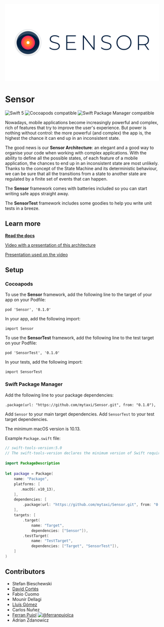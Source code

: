 ![Sensor](Docs/images/Sensor.png)

# Sensor
![Swift 5](https://img.shields.io/badge/Swift-5-orange.svg)
![Cocoapods compatible](https://img.shields.io/cocoapods/v/Sensor.svg)
![Swift Package Manager compatible](https://img.shields.io/badge/Swift%20Package%20Manager-compatible-brightgreen.svg)

Nowadays, mobile applications become increasingly powerful and complex, rich of features that try to improve the user's experience. But power is nothing without control: the more powerful (and complex) the app is, the highest the chance it can end up in an inconsistent state.

The good news is our **Sensor Architecture**: an elegant and a good way to organise your code when working with complex applications.
With the ability to define all the possible states, of each feature of a mobile application, the chances to end up in an inconsistent state are most unlikely. Thanks to the concept of the State Machine and its deterministic behaviour, we can be sure that all the transitions from a state to another state are regulated by a finite set of events that can happen.

The **Sensor** framework comes with batteries included so you can start writing safe apps straight away.

The **SensorTest** framework includes some goodies to help you write unit tests in a breeze.

## Learn more
**[Read the docs](Docs/sensor.md)**

[Video with a presentation of this architecture](https://www.youtube.com/watch?v=Dp2LQo2DOcg&t=15s)

[Presentation used on the video](https://github.com/mytaxi/LoginRxReduxDemo/blob/master/CodingTestableAppsOnSteroids.pdf)

## Setup
### Cocoapods
To use the **Sensor** framework, add the following line to the target of your app on your Podfile:

`pod 'Sensor', '0.1.0'`

In your app, add the following import:

`import Sensor`

To use the **SensorTest** framework, add the following line to the test target on your Podfile:

`pod 'SensorTest', '0.1.0'`

In your tests, add the following import:

`import SensorTest`

### Swift Package Manager
Add the following line to your package dependencies:

`.package(url: "https://github.com/mytaxi/Sensor.git", from: "0.1.0"),`

Add `Sensor` to your main target dependencies. Add `SensorTest` to your test target dependencies.

The minimum macOS version is 10.13.

Example `Package.swift` file:
```swift
// swift-tools-version:5.0
// The swift-tools-version declares the minimum version of Swift required to build this package.

import PackageDescription

let package = Package(
    name: "Package",
    platforms: [
       .macOS(.v10_13),
    ],
    dependencies: [
        .package(url: "https://github.com/mytaxi/Sensor.git", from: "0.1.0"),
    ],
    targets: [
        .target(
            name: "Target",
            dependencies: ["Sensor"]),
        .testTarget(
            name: "TestTarget",
            dependencies: ["Target", "SensorTest"]),
    ]
)
```

## Contributors
* Stefan Bieschewski
* [David Cortés](https://github.com/davebcn87)
* Fabio Cuomo
* Mounir Dellagi
* [Lluís Gómez](https://github.com/lluisgh28)
* Carlos Nuñez
* [Ferran Pujol](https://github.com/ferranpujolcamins) [<img width="15" alt="@ferranpujolca" src="https://help.twitter.com/content/dam/help-twitter/brand/logo.png">](https://twitter.com/ferranpujolca)
* Adrian Zdanowicz
